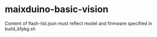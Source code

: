 # maixduino-basic-vision

Content of flash-list.json must reflect model and firmware specified in build_kfpkg.sh